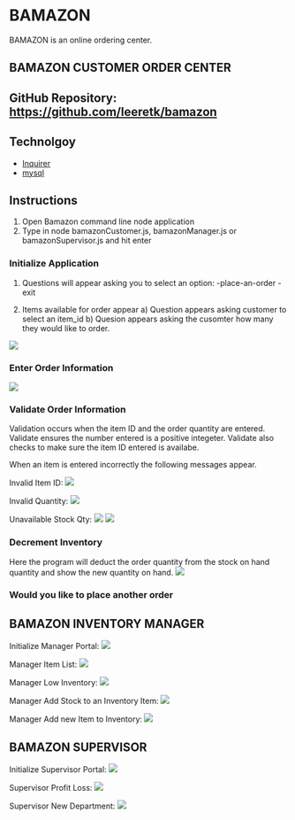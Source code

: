 # BAMAZON

BAMAZON is an online ordering center.

## BAMAZON CUSTOMER ORDER CENTER

## GitHub Repository: https://github.com/leeretk/bamazon

## Technolgoy 
* [Inquirer](https://www.npmjs.com/package/inquirer)
* [mysql](https://www.npmjs.com/package/mysql)

## Instructions
1) Open Bamazon command line node application
2) Type in node bamazonCustomer.js, bamazonManager.js or bamazonSupervisor.js and hit enter


### Initialize Application
1) Questions will appear asking you to select an option:
    -place-an-order
    -exit

1) Items available for order appear
    a) Question appears asking customer to select an item_id
    b) Quesion appears asking the cusomter how many they would like to order.

![](https://github.com/leeretk/bamazon/blob/master/assets/images/customer_1_initialize.JPG)

### Enter Order Information
![](https://github.com/leeretk/bamazon/blob/master/assets/images/customer_2_enter_order.JPG)

### Validate Order Information
Validation occurs when the item ID and the order quantity are entered.  Validate ensures the number entered is a positive integeter.
Validate also checks to make sure the item ID entered is availabe.

When an item is entered incorrectly the following messages appear.

Invalid Item ID:
![](https://github.com/leeretk/bamazon/blob/master/assets/images/customer_3_itemid_validation.JPG)

Invalid Quantity:
![](https://github.com/leeretk/bamazon/blob/master/assets/images/customer_4_quantity_validation.JPG)

Unavailable Stock Qty:
![](https://github.com/leeretk/bamazon/blob/master/assets/images/customer_5_invalid_itemid_msg.JPG)
![](https://github.com/leeretk/bamazon/blob/master/assets/images/customer_6_stock_out_msg.JPG)


### Decrement Inventory
Here the program will deduct the order quantity from the stock on hand quantity and show the new quantity on hand.
![](https://github.com/leeretk/bamazon/blob/master/assets/images/customer_7_new_soh_qty.JPG)

### Would you like to place another order

## BAMAZON INVENTORY MANAGER
Initialize Manager Portal:
![](https://github.com/leeretk/bamazon/blob/master/assets/images/manager_initialize.JPG)

Manager Item List:
![](https://github.com/leeretk/bamazon/blob/master/assets/images/manager_itemlist.JPG)

Manager Low Inventory:
![](https://github.com/leeretk/bamazon/blob/master/assets/images/manager_lowInvetory.JPG)

Manager Add Stock to an Inventory Item:
![](https://github.com/leeretk/bamazon/blob/master/assets/images/manager_addstock.JPG)

Manager Add new Item to Inventory: 
![](https://github.com/leeretk/bamazon/blob/master/assets/images/manager_addproduct.JPG)

## BAMAZON SUPERVISOR
Initialize Supervisor Portal:
![](https://github.com/leeretk/bamazon/blob/master/assets/images/superviser_productsales.JPG)

Supervisor Profit Loss:
![](https://github.com/leeretk/bamazon/blob/master/assets/images/superviser_profitloss.JPG)

Supervisor New Department:
![](https://github.com/leeretk/bamazon/blob/master/assets/images/superviser_newdepartment.JPG)
